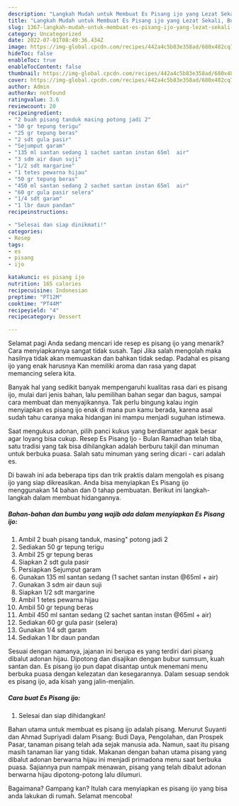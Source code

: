 ```yaml
---
description: "Langkah Mudah untuk Membuat Es Pisang ijo yang Lezat Sekali, Buat Buka Puasa Sempurna"
title: "Langkah Mudah untuk Membuat Es Pisang ijo yang Lezat Sekali, Buat Buka Puasa Sempurna"
slug: 1367-langkah-mudah-untuk-membuat-es-pisang-ijo-yang-lezat-sekali-buat-buka-puasa-sempurna
category: Uncategorized
date: 2022-07-01T08:49:36.434Z
image: https://img-global.cpcdn.com/recipes/442a4c5b83e358ad/680x482cq70/es-pisang-ijo-foto-resep-utama.jpg
hideToc: false
enableToc: true
enableTocContent: false
thumbnail: https://img-global.cpcdn.com/recipes/442a4c5b83e358ad/680x482cq70/es-pisang-ijo-foto-resep-utama.jpg
cover: https://img-global.cpcdn.com/recipes/442a4c5b83e358ad/680x482cq70/es-pisang-ijo-foto-resep-utama.jpg
author: Admin
authorAv: notfound
ratingvalue: 3.6
reviewcount: 20
recipeingredient:
- "2 buah pisang tanduk masing potong jadi 2"
- "50 gr tepung terigu"
- "25 gr tepung beras"
- "2 sdt gula pasir"
- "Sejumput garam"
- "135 ml santan sedang 1 sachet santan instan 65ml  air"
- "3 sdm air daun suji"
- "1/2 sdt margarine"
- "1 tetes pewarna hijau"
- "50 gr tepung beras"
- "450 ml santan sedang 2 sachet santan instan 65ml  air"
- "60 gr gula pasir selera"
- "1/4 sdt garam"
- "1 lbr daun pandan"
recipeinstructions:

- "Selesai dan siap dinikmati!"
categories:
- Resep
tags:
- es
- pisang
- ijo

katakunci: es pisang ijo 
nutrition: 165 calories
recipecuisine: Indonesian
preptime: "PT12M"
cooktime: "PT44M"
recipeyield: "4"
recipecategory: Dessert

---
```



Selamat pagi Anda sedang mencari ide resep es pisang ijo yang menarik? Cara menyiapkannya sangat tidak susah. Tapi Jika salah mengolah maka hasilnya tidak akan memuaskan dan bahkan tidak sedap. Padahal es pisang ijo yang enak harusnya Kan memiliki aroma dan rasa yang dapat memancing selera kita.


Banyak hal yang sedikit banyak mempengaruhi kualitas rasa dari es pisang ijo, mulai dari jenis bahan, lalu pemilihan bahan segar dan bagus, sampai cara membuat dan menyajikannya. Tak perlu bingung kalau ingin menyiapkan es pisang ijo enak di mana pun kamu berada, karena asal sudah tahu caranya maka hidangan ini mampu menjadi suguhan istimewa.

Saat mengukus adonan, pilih panci kukus yang berdiamater agak besar agar loyang bisa cukup. Resep Es Pisang Ijo - Bulan Ramadhan telah tiba, satu tradisi yang tak bisa dihilangkan adalah berburu takjil dan minuman untuk berbuka puasa. Salah satu minuman yang sering dicari - cari adalah es.


Di bawah ini ada beberapa tips dan trik praktis dalam mengolah es pisang ijo yang siap dikreasikan. Anda bisa menyiapkan Es Pisang ijo menggunakan 14 bahan dan 0 tahap pembuatan. Berikut ini langkah-langkah dalam membuat hidangannya.

<!--inarticleads1-->

##### Bahan-bahan dan bumbu yang wajib ada dalam menyiapkan Es Pisang ijo:

1. Ambil 2 buah pisang tanduk, masing&#34; potong jadi 2
1. Sediakan 50 gr tepung terigu
1. Ambil 25 gr tepung beras
1. Siapkan 2 sdt gula pasir
1. Persiapkan Sejumput garam
1. Gunakan 135 ml santan sedang (1 sachet santan instan @65ml + air)
1. Gunakan 3 sdm air daun suji
1. Siapkan 1/2 sdt margarine
1. Ambil 1 tetes pewarna hijau
1. Ambil 50 gr tepung beras
1. Ambil 450 ml santan sedang (2 sachet santan instan @65ml + air)
1. Sediakan 60 gr gula pasir (selera)
1. Gunakan 1/4 sdt garam
1. Sediakan 1 lbr daun pandan


Sesuai dengan namanya, jajanan ini berupa es yang terdiri dari pisang dibalut adonan hijau. Dipotong dan disajikan dengan bubur sumsum, kuah santan dan. Es pisang ijo pun dapat disantap untuk menemani menu berbuka puasa dengan kelezatan dan kesegarannya. Dalam sesuap sendok es pisang ijo, ada kisah yang jalin-menjalin. 

<!--inarticleads2-->

##### Cara buat Es Pisang ijo:


1. Selesai dan siap dihidangkan!

Bahan utama untuk membuat es pisang ijo adalah pisang. Menurut Suyanti dan Ahmad Supriyadi dalam Pisang: Budi Daya, Pengolahan, dan Prospek Pasar, tanaman pisang telah ada sejak manusia ada. Namun, saat itu pisang masih tanaman liar yang tidak. Makanan dengan bahan utama pisang yang dibalut adonan berwarna hijau ini menjadi primadona menu saat berbuka puasa. Sajiannya pun nampak menawan, pisang yang telah dibalut adonan berwarna hijau dipotong-potong lalu dilumuri. 

Bagaimana? Gampang kan? Itulah cara menyiapkan es pisang ijo yang bisa anda lakukan di rumah. Selamat mencoba!
